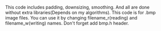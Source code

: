 This code includes padding, downsizing, smoothing. And all are done without extra libraries(Depends on my algorithms).
This code is for .bmp image files. You can use it by changing filename_r(reading) and filename_w(writing) names. Don't forget add bmp.h header.
